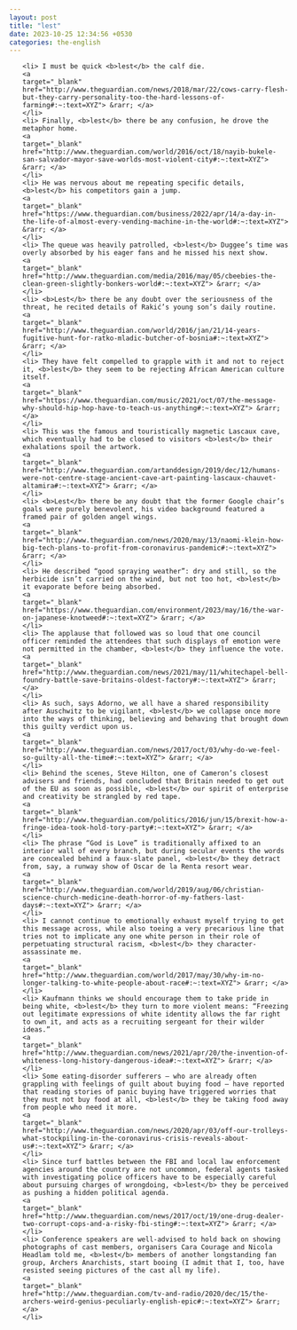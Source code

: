 ```yaml
---
layout: post
title: "lest"
date: 2023-10-25 12:34:56 +0530
categories: the-english
---
```

<ol>

    <li> I must be quick <b>lest</b> the calf die.
    <a 
    target="_blank" 
    href="http://www.theguardian.com/news/2018/mar/22/cows-carry-flesh-but-they-carry-personality-too-the-hard-lessons-of-farming#:~:text=XYZ"> &rarr; </a>
    </li>
    <li> Finally, <b>lest</b> there be any confusion, he drove the metaphor home.
    <a 
    target="_blank" 
    href="http://www.theguardian.com/world/2016/oct/18/nayib-bukele-san-salvador-mayor-save-worlds-most-violent-city#:~:text=XYZ"> &rarr; </a>
    </li>
    <li> He was nervous about me repeating specific details, <b>lest</b> his competitors gain a jump.
    <a 
    target="_blank" 
    href="https://www.theguardian.com/business/2022/apr/14/a-day-in-the-life-of-almost-every-vending-machine-in-the-world#:~:text=XYZ"> &rarr; </a>
    </li>
    <li> The queue was heavily patrolled, <b>lest</b> Duggee’s time was overly absorbed by his eager fans and he missed his next show.
    <a 
    target="_blank" 
    href="http://www.theguardian.com/media/2016/may/05/cbeebies-the-clean-green-slightly-bonkers-world#:~:text=XYZ"> &rarr; </a>
    </li>
    <li> <b>Lest</b> there be any doubt over the seriousness of the threat, he recited details of Rakić’s young son’s daily routine.
    <a 
    target="_blank" 
    href="http://www.theguardian.com/world/2016/jan/21/14-years-fugitive-hunt-for-ratko-mladic-butcher-of-bosnia#:~:text=XYZ"> &rarr; </a>
    </li>
    <li> They have felt compelled to grapple with it and not to reject it, <b>lest</b> they seem to be rejecting African American culture itself.
    <a 
    target="_blank" 
    href="https://www.theguardian.com/music/2021/oct/07/the-message-why-should-hip-hop-have-to-teach-us-anything#:~:text=XYZ"> &rarr; </a>
    </li>
    <li> This was the famous and touristically magnetic Lascaux cave, which eventually had to be closed to visitors <b>lest</b> their exhalations spoil the artwork.
    <a 
    target="_blank" 
    href="http://www.theguardian.com/artanddesign/2019/dec/12/humans-were-not-centre-stage-ancient-cave-art-painting-lascaux-chauvet-altamira#:~:text=XYZ"> &rarr; </a>
    </li>
    <li> <b>Lest</b> there be any doubt that the former Google chair’s goals were purely benevolent, his video background featured a framed pair of golden angel wings.
    <a 
    target="_blank" 
    href="http://www.theguardian.com/news/2020/may/13/naomi-klein-how-big-tech-plans-to-profit-from-coronavirus-pandemic#:~:text=XYZ"> &rarr; </a>
    </li>
    <li> He described “good spraying weather”: dry and still, so the herbicide isn’t carried on the wind, but not too hot, <b>lest</b> it evaporate before being absorbed.
    <a 
    target="_blank" 
    href="https://www.theguardian.com/environment/2023/may/16/the-war-on-japanese-knotweed#:~:text=XYZ"> &rarr; </a>
    </li>
    <li> The applause that followed was so loud that one council officer reminded the attendees that such displays of emotion were not permitted in the chamber, <b>lest</b> they influence the vote.
    <a 
    target="_blank" 
    href="http://www.theguardian.com/news/2021/may/11/whitechapel-bell-foundry-battle-save-britains-oldest-factory#:~:text=XYZ"> &rarr; </a>
    </li>
    <li> As such, says Adorno, we all have a shared responsibility after Auschwitz to be vigilant, <b>lest</b> we collapse once more into the ways of thinking, believing and behaving that brought down this guilty verdict upon us.
    <a 
    target="_blank" 
    href="http://www.theguardian.com/news/2017/oct/03/why-do-we-feel-so-guilty-all-the-time#:~:text=XYZ"> &rarr; </a>
    </li>
    <li> Behind the scenes, Steve Hilton, one of Cameron’s closest advisers and friends, had concluded that Britain needed to get out of the EU as soon as possible, <b>lest</b> our spirit of enterprise and creativity be strangled by red tape.
    <a 
    target="_blank" 
    href="http://www.theguardian.com/politics/2016/jun/15/brexit-how-a-fringe-idea-took-hold-tory-party#:~:text=XYZ"> &rarr; </a>
    </li>
    <li> The phrase “God is Love” is traditionally affixed to an interior wall of every branch, but during secular events the words are concealed behind a faux-slate panel, <b>lest</b> they detract from, say, a runway show of Oscar de la Renta resort wear.
    <a 
    target="_blank" 
    href="http://www.theguardian.com/world/2019/aug/06/christian-science-church-medicine-death-horror-of-my-fathers-last-days#:~:text=XYZ"> &rarr; </a>
    </li>
    <li> I cannot continue to emotionally exhaust myself trying to get this message across, while also toeing a very precarious line that tries not to implicate any one white person in their role of perpetuating structural racism, <b>lest</b> they character-assassinate me.
    <a 
    target="_blank" 
    href="http://www.theguardian.com/world/2017/may/30/why-im-no-longer-talking-to-white-people-about-race#:~:text=XYZ"> &rarr; </a>
    </li>
    <li> Kaufmann thinks we should encourage them to take pride in being white, <b>lest</b> they turn to more violent means: “Freezing out legitimate expressions of white identity allows the far right to own it, and acts as a recruiting sergeant for their wilder ideas.”
    <a 
    target="_blank" 
    href="http://www.theguardian.com/news/2021/apr/20/the-invention-of-whiteness-long-history-dangerous-idea#:~:text=XYZ"> &rarr; </a>
    </li>
    <li> Some eating-disorder sufferers – who are already often grappling with feelings of guilt about buying food – have reported that reading stories of panic buying have triggered worries that they must not buy food at all, <b>lest</b> they be taking food away from people who need it more.
    <a 
    target="_blank" 
    href="http://www.theguardian.com/news/2020/apr/03/off-our-trolleys-what-stockpiling-in-the-coronavirus-crisis-reveals-about-us#:~:text=XYZ"> &rarr; </a>
    </li>
    <li> Since turf battles between the FBI and local law enforcement agencies around the country are not uncommon, federal agents tasked with investigating police officers have to be especially careful about pursuing charges of wrongdoing, <b>lest</b> they be perceived as pushing a hidden political agenda.
    <a 
    target="_blank" 
    href="http://www.theguardian.com/news/2017/oct/19/one-drug-dealer-two-corrupt-cops-and-a-risky-fbi-sting#:~:text=XYZ"> &rarr; </a>
    </li>
    <li> Conference speakers are well-advised to hold back on showing photographs of cast members, organisers Cara Courage and Nicola Headlam told me, <b>lest</b> members of another longstanding fan group, Archers Anarchists, start booing (I admit that I, too, have resisted seeing pictures of the cast all my life).
    <a 
    target="_blank" 
    href="http://www.theguardian.com/tv-and-radio/2020/dec/15/the-archers-weird-genius-peculiarly-english-epic#:~:text=XYZ"> &rarr; </a>
    </li>
